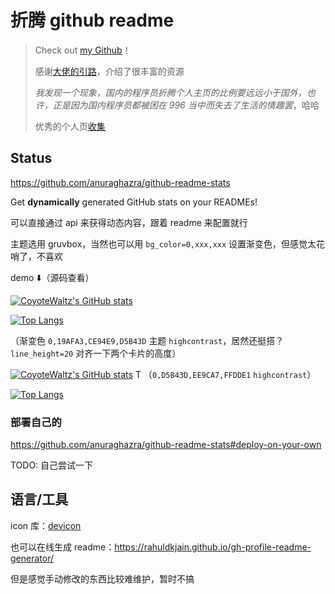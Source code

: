 # 折腾 github readme

> Check out [my Github](https://github.com/CoyoteWaltz)！
>
> 感谢[大佬的引路](https://github.com/eryajf/HowToStartOpenSource/blob/main/docs/views/01-basic-content/05-How-to-configure-a-personal-GitHub-home-page-with-elegance-and-beauty.md)，介绍了很丰富的资源
>
> _我发现一个现象，国内的程序员折腾个人主页的比例要远远小于国外，也许，正是因为国内程序员都被困在 996 当中而失去了生活的情趣罢_，哈哈
>
> 优秀的个人页[收集](https://github.com/eryajf/awesome-github-profile-readme-chinese)

## Status

https://github.com/anuraghazra/github-readme-stats

Get **dynamically** generated GitHub stats on your READMEs!

可以直接通过 api 来获得动态内容，跟着 readme 来配置就行

主题选用 gruvbox，当然也可以用 `bg_color=0,xxx,xxx` 设置渐变色，但感觉太花哨了，不喜欢

demo ⬇️（源码查看）

[![CoyoteWaltz's GitHub stats](https://github-readme-stats.vercel.app/api?username=CoyoteWaltz&show_icons=true&theme=gruvbox)](https://github.com/anuraghazra/github-readme-stats)

[![Top Langs](https://github-readme-stats.vercel.app/api/top-langs/?username=CoyoteWaltz&layout=compact&theme=gruvbox)](https://github.com/anuraghazra/github-readme-stats)

（渐变色 `0,19AFA3,CE94E9,D5B43D` 主题 `highcontrast`，居然还挺搭？`line_height=20` 对齐一下两个卡片的高度）

[![CoyoteWaltz's GitHub stats](https://github-readme-stats.vercel.app/api?username=CoyoteWaltz&show_icons=true&theme=highcontrast&bg_color=0,19AFA3,CE94E9,D5B43D&line_height=20)](https://github.com/anuraghazra/github-readme-stats)
T
（`0,D5B43D,EE9CA7,FFDDE1` `highcontrast`）

[![Top Langs](https://github-readme-stats.vercel.app/api/top-langs/?username=CoyoteWaltz&layout=compact&theme=highcontrast&bg_color=0,D5B43D,EE9CA7,FFDDE1&line_height=20)](https://github.com/anuraghazra/github-readme-stats)

### 部署自己的

https://github.com/anuraghazra/github-readme-stats#deploy-on-your-own

TODO: 自己尝试一下

## 语言/工具

icon 库：[devicon](https://github.com/devicons/devicon)

也可以在线生成 readme：https://rahuldkjain.github.io/gh-profile-readme-generator/

但是感觉手动修改的东西比较难维护，暂时不搞

